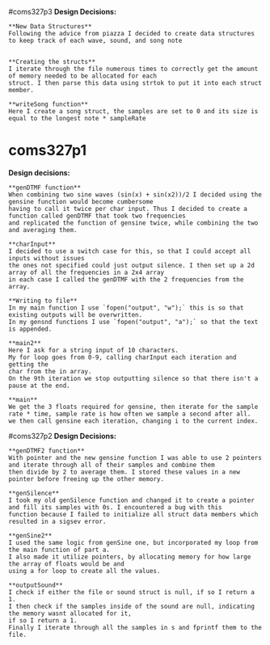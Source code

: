 #coms327p3
**Design Decisions:**
	
	**New Data Structures**
	Following the advice from piazza I decided to create data structures to keep track of each wave, sound, and song note
	
	
	**Creating the structs**
	I iterate through the file numerous times to correctly get the amount of memory needed to be allocated for each
	struct. I then parse this data using strtok to put it into each struct member.
	
	**writeSong function**
	Here I create a song struct, the samples are set to 0 and its size is equal to the longest note * sampleRate

# coms327p1

**Design decisions:**

    **genDTMF function**
    When combining two sine waves (sin(x) + sin(x2))/2 I decided using the gensine function would become cumbersome
    having to call it twice per char input. Thus I decided to create a function called genDTMF that took two frequencies
    and replicated the function of gensine twice, while combining the two and averaging them.
    
    **charInput**
    I decided to use a switch case for this, so that I could accept all inputs without issues
    the ones not specified could just output silence. I then set up a 2d array of all the frequencies in a 2x4 array
    in each case I called the genDTMF with the 2 frequencies from the array.
    
    **Writing to file**
    In my main function I use `fopen("output", "w");` this is so that existing outputs will be overwritten.
    In my gensnd functions I use `fopen("output", "a");` so that the text is appended.
    
    **main2**
    Here I ask for a string input of 10 characters.
    My for loop goes from 0-9, calling charInput each iteration and getting the
    char from the in array.
    On the 9th iteration we stop outputting silence so that there isn't a pause at the end.
    
    **main**
    We get the 3 floats required for gensine, then iterate for the sample rate * time, sample rate is how often we sample a second after all.
    we then call gensine each iteration, changing i to the current index.
	
#coms327p2
**Design Decisions:**
	
	**genDTMF2 function**
	With pointer and the new gensine function I was able to use 2 pointers and iterate through all of their samples and combine them
	then divide by 2 to average them. I stored these values in a new pointer before freeing up the other memory.
	
	**genSilence**
	I took my old genSilence function and changed it to create a pointer and fill its samples with 0s. I encountered a bug with this 
	function because I failed to initialize all struct data members which resulted in a sigsev error.
	
	**genSine2**
	I used the same logic from genSine one, but incorporated my loop from the main function of part a.
	I also made it utilize pointers, by allocating memory for how large the array of floats would be and
	using a for loop to create all the values.
	
	**outputSound**
	I check if either the file or sound struct is null, if so I return a 1.
	I then check if the samples inside of the sound are null, indicating the memory wasnt allocated for it,
	if so I return a 1.
	Finally I iterate through all the samples in s and fprintf them to the file.
	
	


    